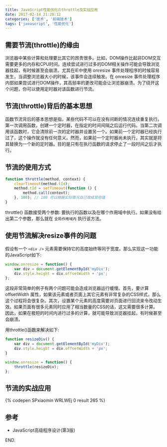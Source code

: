 ```yaml
---
title: JavaScript性能优化のthrottle及实战应用
date: 2017-02-14 21:20:12
categories: ['技术', '前端技术']
tags: ['javascript', '性能优化']
---
```


## 需要节流(throttle)的缘由

浏览器中某些计算和处理要比其它的昂贵很多。比如，DOM操作比起非DOM交互需要更多的内存和CPU时间。连续尝试进行过多的DOM相关操作可能会导致浏览器挂起，有时候甚至会崩溃。尤其在IE中使用 onresize 事件处理程序的时候容易发生，当调整浏览器大小的时候，该事件会连续触发。在 onresize 事件处理程序内部如果尝试进行DOM操作，其高频率的更改可能会让浏览器崩溃。为了绕开这个问题，你可以使用定时器对该函数进行节流。

## 节流(throttle)背后的基本思想

函数节流背后的基本思想是指，某些代码不可以在没有间断的情况连续重复执行。第一次调用函数，创建一个定时器，在指定的时间间隔之后运行代码。当第二次调用该函数时，它会清除前一次的定时器并设置另一个。如果前一个定时器已经执行过了，这个操作就没有任何意义。然而，如果前一个定时器尚未执行，其实就是将其替换为一个新的定时器。目的是只有在执行函数的请求停止了一段时间之后才执行。

## 节流的使用方式

```javascript
function throttle(method, context) {
    clearTimeout(method.tId);
    method.tId = setTimeout(function () {
        method.call(context);
    }, 100); // 100 可以根据实际情况自己改成其他值
}
```

throttle() 函数接受两个参数: 要执行的函数以及在哪个作用域中执行。如果没有给出第二个参数，那么就在 `全局作用域内` 执行该方法。

## 使用节流解决resize事件的问题

假设有一个 `<div />` 元素需要保持它的高度始终等同于宽度。那么实现这一功能的JavaScript如下:

```javascript
window.onresize = function() {
    var div = document.getElementById('myDiv');
    div.style.height = div.offsetWidth + 'px';
};
```

这段非常简单的例子有两个问题可能会造成浏览器运行缓慢。首先，要计算 offsetWidth 属性，如果该元素或者页面上其它元素有非常复杂的CSS样式，那么这个过程将会很复杂。其次，设置某个元素的高度需要对页面进行回流来令改动生效。如果页面有很多元素同时应用了相当数量的CSS的话，这又需要很多计算。因此，如果在极短的时间内进行过多的计算，就可能导致浏览器挂起，有时候甚至会崩溃。

用throttle()函数来解决如下:

```javascript
function resizeDiv() {
    var div = document.getElementById('myDiv');
    div.style.height = div.offsetWidth + 'px';
}

window.onresize = function() {
    throttle(resizeDiv);
};
```

## 节流的实战应用

{% codepen SPxiaomin WRLWEj 0 result 265 %}

## 参考

- JavaScript高级程序设计(第3版)

END.
